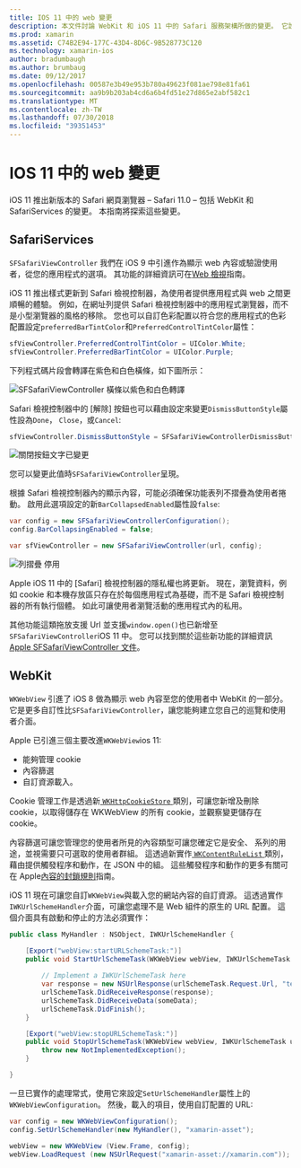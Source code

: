 ```yaml
---
title: IOS 11 中的 web 變更
description: 本文件討論 WebKit 和 iOS 11 中的 Safari 服務架構所做的變更。 它說明如何使用 SFSafariViewController 中的更新和新功能 WKWebView 設定樣式。
ms.prod: xamarin
ms.assetid: C74B2E94-177C-43D4-8D6C-9B528773C120
ms.technology: xamarin-ios
author: bradumbaugh
ms.author: brumbaug
ms.date: 09/12/2017
ms.openlocfilehash: 00587e3b49e953b780a49623f081ae798e81fa61
ms.sourcegitcommit: aa9b9b203ab4cd6a6b4fd51e27d865e2abf582c1
ms.translationtype: MT
ms.contentlocale: zh-TW
ms.lasthandoff: 07/30/2018
ms.locfileid: "39351453"
---
```

# <a name="web-changes-in-ios-11"></a>IOS 11 中的 web 變更

iOS 11 推出新版本的 Safari 網頁瀏覽器 – Safari 11.0 – 包括 WebKit 和 SafariServices 的變更。 本指南將探索這些變更。

## <a name="safariservices"></a>SafariServices

`SFSafariViewController` 我們在 iOS 9 中引進作為顯示 web 內容或驗證使用者，從您的應用程式的選項。 其功能的詳細資訊可在[Web 檢視](~/ios/user-interface/controls/uiwebview.md#safariviewcontroller)指南。

iOS 11 推出樣式更新到 Safari 檢視控制器，為使用者提供應用程式與 web 之間更順暢的體驗。 例如，在網址列提供 Safari 檢視控制器中的應用程式瀏覽器，而不是小型瀏覽器的風格的移除。 您也可以自訂色彩配置以符合您的應用程式的色彩配置設定`preferredBarTintColor`和`PreferredControlTintColor`屬性：

```csharp
sfViewController.PreferredControlTintColor = UIColor.White;
sfViewController.PreferredBarTintColor = UIColor.Purple;
```

下列程式碼片段會轉譯在紫色和白色橫條，如下圖所示：

![SFSafariViewController 橫條以紫色和白色轉譯](web-images/image1.png)

Safari 檢視控制器中的 [解除] 按鈕也可以藉由設定來變更`DismissButtonStyle`屬性設為`Done`， `Close`，或`Cancel`:

```csharp
sfViewController.DismissButtonStyle = SFSafariViewControllerDismissButtonStyle.Close;
```

![關閉按鈕文字已變更](web-images/image2.png)

您可以變更此值時`SFSafariViewController`呈現。


根據 Safari 檢視控制器內的顯示內容，可能必須確保功能表列不摺疊為使用者捲動。 啟用此選項設定的新`BarCollapsedEnabled`屬性設`false`:

```csharp
var config = new SFSafariViewControllerConfiguration();
config.BarCollapsingEnabled = false;

var sfViewController = new SFSafariViewController(url, config);
```

![列摺疊 停用](web-images/image3.png)

Apple iOS 11 中的 [Safari] 檢視控制器的隱私權也將更新。 現在，瀏覽資料，例如 cookie 和本機存放區只存在於每個應用程式為基礎，而不是 Safari 檢視控制器的所有執行個體。 如此可讓使用者瀏覽活動的應用程式內的私用。

其他功能這類拖放支援 Url 並支援`window.open()`也已新增至`SFSafariViewController`iOS 11 中。 您可以找到關於這些新功能的詳細資訊[Apple SFSafariViewController 文件](https://developer.apple.com/documentation/safariservices/sfsafariviewcontroller?changes=latest_minor)。


## <a name="webkit"></a>WebKit

`WKWebView` 引進了 iOS 8 做為顯示 web 內容至您的使用者中 WebKit 的一部分。 它是更多自訂性比`SFSafariViewController`，讓您能夠建立您自己的巡覽和使用者介面。

Apple 已引進三個主要改進`WKWebView`ios 11: 

- 能夠管理 cookie
- 內容篩選
- 自訂資源載入。 

Cookie 管理工作是透過新[ `WKHttpCookieStore` ](https://developer.apple.com/documentation/webkit/wkhttpcookiestore)類別，可讓您新增及刪除 cookie，以取得儲存在 WKWebView 的所有 cookie，並觀察變更儲存在 cookie。

內容篩選可讓您管理您的使用者所見的內容類型可讓您確定它是安全、 系列的用途，並視需要只可選取的使用者群組。 這透過新實作[ `WKContentRuleList` ](https://developer.apple.com/documentation/webkit/wkcontentrulelist)類別，藉由提供觸發程序和動作，在 JSON 中的組。 這些觸發程序和動作的更多有關可在 Apple[內容的封鎖規則](https://developer.apple.com/library/content/documentation/Extensions/Conceptual/ContentBlockingRules/Introduction/Introduction.html)指南。

iOS 11 現在可讓您自訂`WKWebView`與載入您的網站內容的自訂資源。 這透過實作`IWKUrlSchemeHandler`介面，可讓您處理不是 Web 組件的原生的 URL 配置。 這個介面具有啟動和停止的方法必須實作：

```csharp
public class MyHandler : NSObject, IWKUrlSchemeHandler {

    [Export("webView:startURLSchemeTask:")]
    public void StartUrlSchemeTask(WKWebView webView, IWKUrlSchemeTask urlSchemeTask){
        
        // Implement a IWKUrlSchemeTask here
        var response = new NSUrlResponse(urlSchemeTask.Request.Url, "text/html", ContentLength, null);
        urlSchemeTask.DidReceiveResponse(response);
        urlSchemeTask.DidReceiveData(someData);
        urlSchemeTask.DidFinish();
    }

    [Export("webView:stopURLSchemeTask:")]
    public void StopUrlSchemeTask(WKWebView webView, IWKUrlSchemeTask urlSchemeTask){
        throw new NotImplementedException();
    }

}
``` 

一旦已實作的處理常式，使用它來設定`SetUrlSchemeHandler`屬性上的`WKWebViewConfiguration`。 然後，載入的項目，使用自訂配置的 URL:

```csharp
var config = new WKWebViewConfiguration();
config.SetUrlSchemeHandler(new MyHandler(), "xamarin-asset");

webView = new WKWebView (View.Frame, config);
webView.LoadRequest (new NSUrlRequest("xamarin-asset://xamarin.com"));
```

